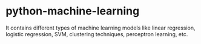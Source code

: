 # python-machine-learning
It contains different types of machine learning models like
linear regression, logistic regression, SVM, clustering techniques, perceptron learning, etc.
